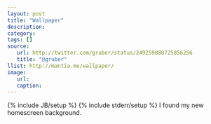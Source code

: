 ```yaml
---
layout: post
title: "Wallpaper"
description:
category:
tags: []
source:
   url: http://twitter.com/gruber/status/249259888725856256
   title: "@gruber"
llist: http://mantia.me/wallpaper/
image:
   url:
   caption:
---
```

{% include JB/setup %}
{% include stderr/setup %}
I found my new homescreen background.